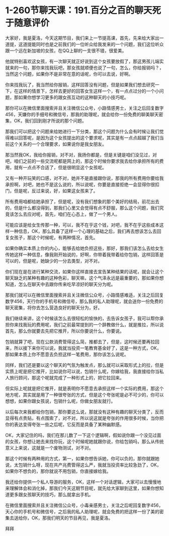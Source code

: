 # 1-260节聊天课：191.百分之百的聊天死于随意评价

大家好，我是夏洛，今天这期节目，我们来上一节提高课，首先，先来给大家出一道提，这道提能同时也是之前我们的一位听众给我发来的一个问题，我们这位听众跟一个远在新加坡的女孩，在QQ上聊的一支很不错，很爱美。

他就特别喜欢这女孩，有一次聊天就正好说到这个女孩要放假了，那这男孩儿端实就来的一句，那你来找我玩吧，那女孩就顺便也说了一句，怎么，你给报销吗？，当然这个问题，如果你不是非常在意的话呢，你可以去说，好啊。

你来找我玩了，我当然给你报销，这样回答没有问题，但是如果我们想去研究一下，在这样的情景下，怎样去更好的回答女生这样一个，有一点点过分的一个小问题，那如果你想学习更多的跟女孩互动的这种聊天的小技巧呢。

那你可以在微信里面搜索并且关注微信公众号，小路情感男士，关注之后回复数字456，天嫌你的手细号和微信号，那我的助理呢，就会给你一份免费的聊美聊天密集，OK，我们回到刚才所说的那个问题。

那我们可以把这个问题来给她进行一下分类，那这个问题为什么会有时候让我们觉得难以回答呢，是因为这个女孩提出的这个要求呢，其实是有一点点超越了我们当前这个关系的一个合理要求，如果说你是我女朋友。

那当然我OK，我给你报销，对不对，我扬你都是，但是关键是咱们没见过，对吧，咱们之前的一些交流呢都是网上的，那这个时候你要求我去给你承担所有的费用，就有一点点不合适了，但是很明显这个女孩呢。

又有一种开玩笑的口感，对不对，她并不是直接跟你说，那我的所有费用你要给我承担啊，对吧，她也不是这么说的，所以说呢，你要是直接拒绝一会显得你很扣门，但是呢，反过来说，好，如果这女孩来了。

所有费用咱都给她承担了，但是呢，没有我们想象的那个美好的结局，前花出去的，但是什么都没得到，那我们心里又会觉得有点不舒服，那么这个问题，我们究竟该怎么去应对呢，首先，咱们在心态上，做了一个男人。

可能应该是给女生传那一种，可以，我不在乎这个钱，对吧，我不在乎这些成本这样一种信息，OK，那么具备了这样一个心理的基础之后，我们再去想该怎么去回复女孩子，那这个时候呢，有两种情况，首先。

如果你确实本质上你的内心，能够去给她负担这些，那好，那我们该怎么去给女生传她这样一种信息，像我刚开始说的，好啊，你带着我带着给你包销，这样回答是可以的，但是呢，她缺少的一分去类型，对不对。

你们现在是在进行某种交流，如果你这样直接去宣告某种结果的话呢，就会让这个聊天缺乏的某种有趣的这种色彩，聊天嘛，这个气泽永远是最重要的，那如果你想知道，怎么在聊天中去跟你传来吃早凉好的聊天分为呢。

那我们就可以在微信里面搜索并且关注微信公众号，小路情感难适，关注之后回复数字456，天行你的手机号和微信号，那么我的私人助理呢，就会送你一份免费的聊天密集，将你去怎么营造良好的聊天分为，好。

我们继续来讲，这个时候该怎么去很轻松的愉快的，去告诉女孩子，我可以帮你承担你来找我玩的费用呢，我们之前最常提到的一个辞教做什么，就是推拉，所以说首先，那么你就要去先把它推开，所以你要说什么，你要说。

包销就算了吧，现在公款消费管得这么简，推都去了，但是，这时候还要再拉回来，所以接下来你可以说，我就当投资一笔教育基金好了，这是一种方式，OK，那如果本质上你不愿意去负担这样一笔费用，那你该怎么说呢。

同样，我们还是要以这个聊天的气氛为触发点，那么就可以采取形式上的拉，但是实质上呢是把它推开，比如说你可以说，包销什么呢，你嫁给我，我直接给你当私人旅行顾问，那这个呢就完成了一种形式上的，把它拉回来。

但实际上呢就是把它推开，就是表明你不愿意去承担这样一个实际的费用，那这个地方呢，其实就是用了一种很夸张的方式，但是这个夸张呢是必不可少的，你可以想想，如果你跟女孩说，包销什么呢，你做女朋友就行。

以后每次来我都给你包销，那你要这么说，那就没有这种有趣的聊天分类了，反而显得有点贵贴，有点围索了，对不对，所以说这就是夸张的作用很多时候，当你把你的表达变得夸张一些之后呢，它反而是具备了某种幽默感。

OK，大家记住的吗，我们在那儿数了一下这个逻辑啊，假如说你跟一个没见过面的女孩，你想让她去来找你玩，这个时候呢她就跟你说，你给包销吗，那么从传统意义上来说，这就是一个废物测试，对不对。

那这个时候有两种用的方式，第一，如果你想告诉她，你可以负的，那你就跟她说，太包销什么呀，现在共产兆费管得这么严，我就当投资率比较急劲了，OK，如果你不想负的，那你就说不用包销，你直接嫁给我。

我还给你提供一个私人导游的服务，OK，这样一个对话逻辑，大家可以去慢慢地来理解体会和消化掉，那我们今天这期节目呢，就先给大家聊到这里，如果你想知道更多跟女孩聊天的技巧，那么就拿出手机。

在微信里面搜索并且关注微信公众号，小毒亲感男士，关注之后呢回复数字456，天心你的手机号和微信号，之后我的私人助理呢，就会免费的把这样一份了美的密集去送给你，OK，那我们明天的节目再见，我是夏洛。

拜拜